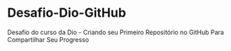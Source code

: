 # Desafio-Dio-GitHub
Desafio do curso da Dio -  Criando seu Primeiro Repositório no GitHub Para Compartilhar Seu Progresso
